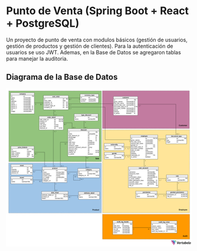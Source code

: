 # Punto de Venta (Spring Boot + React + PostgreSQL)

Un proyecto de punto de venta con modulos básicos (gestión de usuarios, gestión de productos y gestión de clientes). Para la autenticación de usuarios se uso JWT. Ademas, en la Base de Datos se agregaron tablas para manejar la auditoria.

## Diagrama de la Base de Datos

<img src="img/physical model.png" title="Title" alt="alt text" data-align="center">


